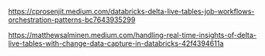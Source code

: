 
https://cprosenjit.medium.com/databricks-delta-live-tables-job-workflows-orchestration-patterns-bc7643935299

https://matthewsalminen.medium.com/handling-real-time-insights-of-delta-live-tables-with-change-data-capture-in-databricks-42f4394611a
